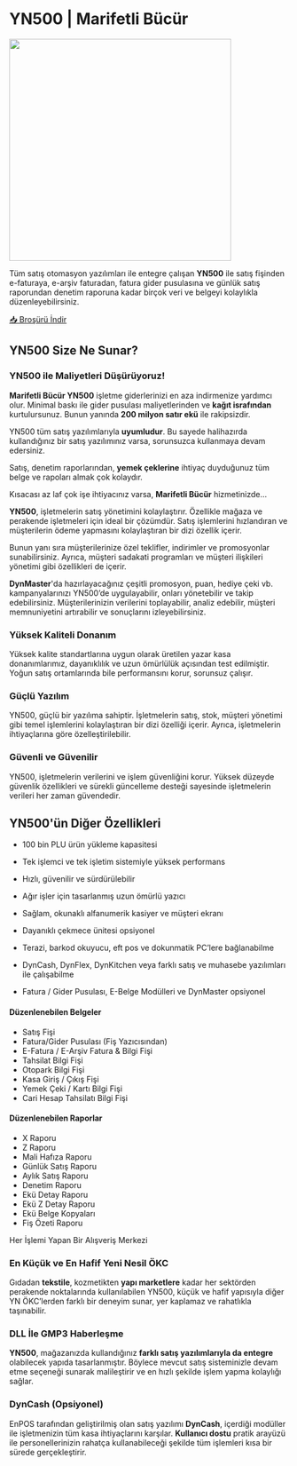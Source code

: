 # YN500 | Marifetli Bücür

<img src="/img/enpos/YN500.png" width="400"/>

Tüm satış otomasyon yazılımları ile entegre çalışan **YN500** ile satış fişinden e-faturaya, e-arşiv faturadan, fatura gider pusulasına ve günlük satış raporundan denetim raporuna kadar birçok veri ve belgeyi kolaylıkla düzenleyebilirsiniz.

[📥 Broşürü İndir](https://www.enpos.com.tr/wp-content/uploads/2023/02/YN500-teknik-ozellikler.pdf)

## YN500 Size Ne Sunar?

### YN500 ile Maliyetleri Düşürüyoruz!

**Marifetli Bücür YN500** işletme giderlerinizi en aza indirmenize yardımcı olur. Minimal baskı ile gider pusulası maliyetlerinden ve **kağıt israfından** kurtulursunuz. Bunun yanında **200 milyon satır ekü** ile rakipsizdir.

YN500 tüm satış yazılımlarıyla **uyumludur**. Bu sayede halihazırda kullandığınız bir satış yazılımınız varsa, sorunsuzca kullanmaya devam edersiniz.

Satış, denetim raporlarından, **yemek çeklerine** ihtiyaç duyduğunuz tüm belge ve rapoları almak çok kolaydır.

Kısacası az laf çok işe ihtiyacınız varsa, **Marifetli Bücür** hizmetinizde…


**YN500**, işletmelerin satış yönetimini kolaylaştırır. Özellikle mağaza ve perakende işletmeleri için ideal bir çözümdür. Satış işlemlerini hızlandıran ve müşterilerin ödeme yapmasını kolaylaştıran bir dizi özellik içerir.

Bunun yanı sıra müşterilerinize özel teklifler, indirimler ve promosyonlar sunabilirsiniz. Ayrıca, müşteri sadakati programları ve müşteri ilişkileri yönetimi gibi özellikleri de içerir.

**DynMaster**'da hazırlayacağınız çeşitli promosyon, puan, hediye çeki vb. kampanyalarınızı YN500’de uygulayabilir, onları yönetebilir ve takip edebilirsiniz. Müşterilerinizin verilerini toplayabilir, analiz edebilir, müşteri memnuniyetini artırabilir ve sonuçlarını izleyebilirsiniz.

### Yüksek Kaliteli Donanım  

Yüksek kalite standartlarına uygun olarak üretilen yazar kasa donanımlarımız, dayanıklılık ve uzun ömürlülük açısından test edilmiştir. Yoğun satış ortamlarında bile performansını korur, sorunsuz çalışır.

### Güçlü Yazılım

YN500, güçlü bir yazılıma sahiptir. İşletmelerin satış, stok, müşteri yönetimi gibi temel işlemlerini kolaylaştıran bir dizi özelliği içerir. Ayrıca, işletmelerin ihtiyaçlarına göre özelleştirilebilir.

### Güvenli ve Güvenilir

YN500, işletmelerin verilerini ve işlem güvenliğini korur. Yüksek düzeyde güvenlik özellikleri ve sürekli güncelleme desteği sayesinde işletmelerin verileri her zaman güvendedir.

## YN500'ün Diğer Özellikleri

*   100 bin PLU ürün yükleme kapasitesi

*   Tek işlemci ve tek işletim sistemiyle yüksek performans

*   Hızlı, güvenilir ve sürdürülebilir

*   Ağır işler için tasarlanmış uzun ömürlü yazıcı

*   Sağlam, okunaklı alfanumerik kasiyer ve müşteri ekranı

*   Dayanıklı çekmece ünitesi opsiyonel

*   Terazi, barkod okuyucu, eft pos ve dokunmatik PC’lere bağlanabilme

*   DynCash, DynFlex, DynKitchen veya farklı satış ve muhasebe yazılımları ile çalışabilme

*   Fatura / Gider Pusulası, E-Belge Modülleri ve DynMaster opsiyonel

#### Düzenlenebilen Belgeler

*   Satış Fişi
*   Fatura/Gider Pusulası (Fiş Yazıcısından)
*   E-Fatura / E-Arşiv Fatura & Bilgi Fişi
*   Tahsilat Bilgi Fişi
*   Otopark Bilgi Fişi
*   Kasa Giriş / Çıkış Fişi
*   Yemek Çeki / Kartı Bilgi Fişi
*   Cari Hesap Tahsilatı Bilgi Fişi

#### Düzenlenebilen Raporlar

*   X Raporu
*   Z Raporu
*   Mali Hafıza Raporu
*   Günlük Satış Raporu
*   Aylık Satış Raporu
*   Denetim Raporu
*   Ekü Detay Raporu
*   Ekü Z Detay Raporu
*   Ekü Belge Kopyaları
*   Fiş Özeti Raporu

Her İşlemi Yapan Bir Alışveriş Merkezi

### En Küçük ve En Hafif Yeni Nesil ÖKC

Gıdadan **tekstile**, kozmetikten **yapı marketlere** kadar her sektörden perakende noktalarında kullanılabilen YN500, küçük ve hafif yapısıyla diğer YN ÖKC’lerden farklı bir deneyim sunar, yer kaplamaz ve rahatlıkla taşınabilir.

### DLL İle GMP3 Haberleşme

**YN500**, mağazanızda kullandığınız **farklı satış yazılımlarıyla da entegre** olabilecek yapıda tasarlanmıştır. Böylece mevcut satış sisteminizle devam etme seçeneği sunarak malileştirir ve en hızlı şekilde işlem yapma kolaylığı sağlar.

### DynCash (Opsiyonel)

EnPOS tarafından geliştirilmiş olan satış yazılımı **DynCash**, içerdiği modüller ile işletmenizin tüm kasa ihtiyaçlarını karşılar. **Kullanıcı dostu** pratik arayüzü ile personellerinizin rahatça kullanabileceği şekilde tüm işlemleri kısa bir sürede gerçekleştirir.